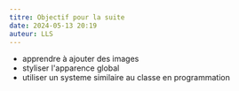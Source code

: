 ```yaml
---
titre: Objectif pour la suite
date: 2024-05-13 20:19
auteur: LLS
---
```

- apprendre à ajouter des images
- styliser l'apparence global
- utiliser un systeme similaire au classe en programmation
